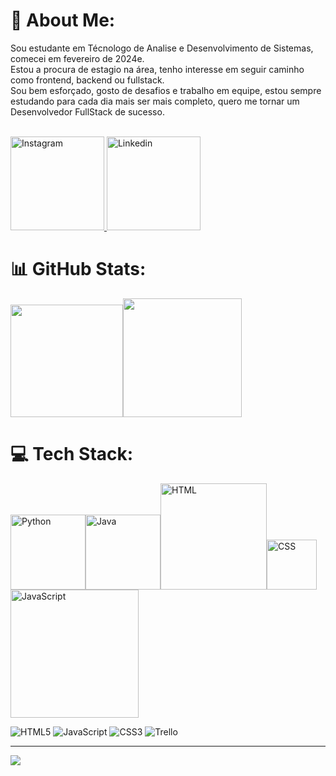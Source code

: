 # 💫 About Me:
Sou estudante em Técnologo de Analise e Desenvolvimento de Sistemas, comecei em fevereiro de 2024e. <br>Estou a procura de estagio na área, tenho interesse em seguir caminho como frontend, backend ou fullstack. <br>Sou bem esforçado, gosto de desafios e trabalho em equipe, estou sempre estudando para cada dia mais ser mais completo, quero me tornar um Desenvolvedor FullStack de sucesso.<br><br>

<a href="https://www.instagram.com/thomaz_magno/" target="blank">
<img src="https://github.com/user-attachments/assets/dfc51645-f0b1-4804-991f-e136212ba5d4" width="150" alt="Instagram"> 
</a>
<a href="https://www.linkedin.com/in/thomaz-magno-java/" target="blank"> 
<img src="https://github.com/user-attachments/assets/aa6845f9-5484-4120-a7ce-6c9c8d1c300c" width="150" alt="Linkedin">
</a>



# 📊 GitHub Stats:

<table>
<img height="180em" src="https://github-readme-stats.vercel.app/api?username=ThomazMagno&theme=aura&hide_border=false&include_all_commits=false&count_private=false"> 
<img height="190em" src="https://github-readme-stats.vercel.app/api/top-langs/?username=ThomazMagno&theme=aura&hide_border=false&include_all_commits=false&count_private=false&layout=compact">

# 💻 Tech Stack:

<img src="https://github.com/user-attachments/assets/acae2458-cb2a-4734-8114-803c9ee86bfc" width="120" alt="Python">
<img src="https://github.com/user-attachments/assets/9480901c-51c8-481d-bc9f-23185accc536" width="120" alt="Java">
<img src="https://github.com/user-attachments/assets/8baf41b8-49f2-4704-97bb-a605fb8f0194" width="170" alt="HTML">
<img src="https://github.com/user-attachments/assets/ea916bb6-781e-4865-93e4-81dedf91c7d6" width="80" alt="CSS">
<img src="https://github.com/user-attachments/assets/c4656877-276e-40ff-9e60-24e1a73d384e" width="205" alt="JavaScript">







![HTML5](https://img.shields.io/badge/html5-%23E34F26.svg?style=for-the-badge&logo=html5&logoColor=white) ![JavaScript](https://img.shields.io/badge/javascript-%23323330.svg?style=for-the-badge&logo=javascript&logoColor=%23F7DF1E) ![CSS3](https://img.shields.io/badge/css3-%231572B6.svg?style=for-the-badge&logo=css3&logoColor=white) ![Trello](https://img.shields.io/badge/Trello-%23026AA7.svg?style=for-the-badge&logo=Trello&logoColor=white)


---
[![](https://visitcount.itsvg.in/api?id=ThomazMagno&icon=0&color=0)](https://visitcount.itsvg.in)

<!-- Proudly created with GPRM ( https://gprm.itsvg.in ) -->
